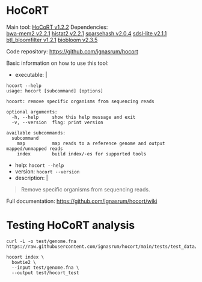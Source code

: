 # HoCoRT

Main tool: [HoCoRT v1.2.2](https://github.com/ignasrum/hocort)
Dependencies:  
[bwa-mem2 v2.2.1](https://github.com/bwa-mem2/bwa-mem2)
[histat2 v2.2.1](https://github.com/DaehwanKimLab/hisat2)
[sparsehash v2.0.4](https://github.com/sparsehash/sparsehash)
[sdsl-lite v2.1.1](https://github.com/simongog/sdsl-lite)
[btl_bloomfilter v1.2.1](https://github.com/bcgsc/btl_bloomfilter)
[biobloom v2.3.5](https://github.com/bcgsc/biobloom)
  
Code repository: https://github.com/ignasrum/hocort

Basic information on how to use this tool:
- executable: |
```
hocort --help
usage: hocort [subcommand] [options]

hocort: remove specific organisms from sequencing reads

optional arguments:
  -h, --help     show this help message and exit
  -v, --version  flag: print version

available subcommands:
  subcommand
    map          map reads to a reference genome and output mapped/unmapped reads
    index        build index/-es for supported tools
```

- help: `hocort --help`
- version: `hocort --version`
- description: | 
> Remove specific organisms from sequencing reads. 

  
Full documentation: https://github.com/ignasrum/hocort/wiki


# Testing HoCoRT analysis
```
curl -L -o test/genome.fna https://raw.githubusercontent.com/ignasrum/hocort/main/tests/test_data/fasta/genome.fna

hocort index \
  bowtie2 \
  --input test/genome.fna \
  --output test/hocort_test
```